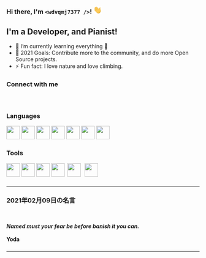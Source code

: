 ### Hi there, I'm `<wdvqmj7377 />`! <img src="https://raw.githubusercontent.com/ABSphreak/ABSphreak/master/gifs/Hi.gif" width="22px">

## I'm a Developer, and Pianist!
- 🌱 I’m currently learning everything 🤣
- 🥅 2021 Goals: Contribute more to the community, and do more Open Source projects.
- ⚡ Fun fact: I love nature and love climbing.

### **Connect with me**
###

<br />

### **Languages**
<img width="35px" height="35px" src="https://img.icons8.com/color/48/000000/vb.png"/>
<img width="35px" height="35px" src="https://img.icons8.com/color/48/000000/sql.png"/>
<img width="35px" height="35px" src="https://img.icons8.com/color/48/000000/c-plus-plus-logo.png"/>
<img width="35px" height="35px" src="https://img.icons8.com/color/48/000000/c-sharp-logo.png"/>
<img width="35px" height="35px" src="https://img.icons8.com/color/48/000000/swift.png"/>
<img width="35px" height="35px" src="https://img.icons8.com/color/48/000000/flutter.png"/>
<img width="35px" height="35px" src="https://img.icons8.com/color/48/000000/javascript.png"/>

###

### **Tools**

<img width="35px" height="35px" src="https://img.icons8.com/color/48/000000/visual-studio-code-2019.png"/>
<img width="35px" height="35px" src="https://img.icons8.com/color/48/000000/visual-studio-2019.png"/>
<img width="35px" height="35px" src="https://img.icons8.com/color/48/000000/xcode.png"/>
<img width="35px" height="35px" src="https://img.icons8.com/color/48/000000/git.png"/>
<img width="35px" hspace="3" height="35px" src="https://img.icons8.com/officel/40/000000/react.png"/>
<img width="35px" height="35px" hspace="3" src="https://img.icons8.com/color/48/000000/npm.png"/>

###

---
### **2021年02月09日の名言**
<br/>

_**Named must your fear be before banish it you can.**_
<br/>
<br/>
**Yoda**
###
---